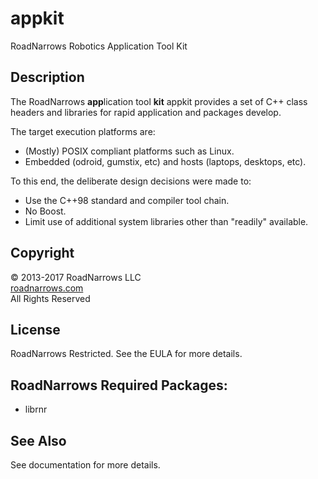 # appkit
RoadNarrows Robotics Application Tool Kit

## Description
The RoadNarrows **app**lication tool **kit** appkit provides a set of C++ class
headers and libraries for rapid application and packages develop.

The target execution platforms are:
* (Mostly) POSIX compliant platforms such as Linux.
* Embedded (odroid, gumstix, etc) and hosts (laptops, desktops, etc).

To this end, the deliberate design decisions were made to:
* Use the C++98 standard and compiler tool chain.
* No Boost.
* Limit use of additional system libraries other than "readily" available.

## Copyright
&#169; 2013-2017 RoadNarrows LLC<br>
[roadnarrows.com](http://roadnarrows.com)<br>
All Rights Reserved

## License
RoadNarrows Restricted. See the EULA for more details.

## RoadNarrows Required Packages:
* librnr

## See Also
See documentation for more details.
